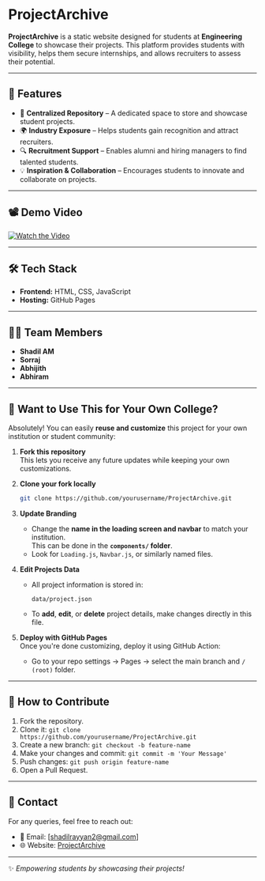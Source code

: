 # ProjectArchive

**ProjectArchive** is a static website designed for students at  **Engineering College** to showcase their projects. This platform provides students with visibility, helps them secure internships, and allows recruiters to assess their potential.

---

## 🚀 Features
- 📌 **Centralized Repository** – A dedicated space to store and showcase student projects.
- 🌍 **Industry Exposure** – Helps students gain recognition and attract recruiters.
- 🔍 **Recruitment Support** – Enables alumni and hiring managers to find talented students.
- 💡 **Inspiration & Collaboration** – Encourages students to innovate and collaborate on projects.

---

## 📽️ Demo Video
[![Watch the Video](https://img.youtube.com/vi/YOUR_VIDEO_ID/maxresdefault.jpg)](https://codecompasss.github.io/project_archive/public/video/demowebsitevideo.mp4)

---

## 🛠️ Tech Stack
- **Frontend:** HTML, CSS, JavaScript
- **Hosting:** GitHub Pages

---

## 👨‍💻 Team Members
- **Shadil AM**  
- **Sorraj**  
- **Abhijith**  
- **Abhiram**

---

## 🏫 Want to Use This for Your Own College?

Absolutely! You can easily **reuse and customize** this project for your own institution or student community:

1. **Fork this repository**  
   This lets you receive any future updates while keeping your own customizations.

2. **Clone your fork locally**  
   ```bash
   git clone https://github.com/yourusername/ProjectArchive.git
   ```

3. **Update Branding**  
   - Change the **name in the loading screen and navbar** to match your institution.  
     This can be done in the **`components/` folder**.
   - Look for `Loading.js`, `Navbar.js`, or similarly named files.

4. **Edit Projects Data**  
   - All project information is stored in:  
     ```
     data/project.json
     ```
   - To **add**, **edit**, or **delete** project details, make changes directly in this file.

5. **Deploy with GitHub Pages**  
   Once you're done customizing, deploy it using GitHub Action:
   - Go to your repo settings → Pages → select the main branch and `/ (root)` folder.

---

## 📜 How to Contribute
1. Fork the repository.
2. Clone it: `git clone https://github.com/yourusername/ProjectArchive.git`
3. Create a new branch: `git checkout -b feature-name`
4. Make your changes and commit: `git commit -m 'Your Message'`
5. Push changes: `git push origin feature-name`
6. Open a Pull Request.

---

## 📩 Contact
For any queries, feel free to reach out:  
- 📧 Email: [shadilrayyan2@gmail.com]  
- 🌐 Website: [ProjectArchive](https://codecompasss.github.io/project_archive/)

---

✨ *Empowering students by showcasing their projects!*  



